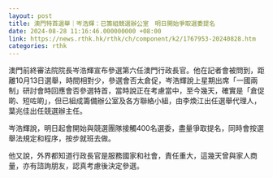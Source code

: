 ```yaml
---
layout: post
title: 澳門特首選舉｜岑浩輝：已籌組競選辦公室　明日開始爭取選委提名
date: 2024-08-28 11:16:46.000000000 +08:00
link: https://news.rthk.hk/rthk/ch/component/k2/1767953-20240828.htm
categories: rthk
---
```


澳門前終審法院院長岑浩輝宣布參選第六任澳門行政長官。他在記者會被問到，距離10月13日選舉，時間相對少，參選會否太倉促，岑浩輝說上星期出席「一國兩制」研討會時回應會否參選特首，當時說正在考慮當中，至今幾天，確實是「倉促啲、短咗啲」，但已組成籌備辦公室及各方聯絡小組，由李煥江出任選舉代理人，葉兆佳出任競選辦主任。

岑浩輝說，明日起會開始與競選團隊接觸400名選委，盡量爭取提名，同時會按選舉法規定和程序，按步就班去做。

他又說，外界都知道行政長官是服務國家和社會，責任重大，這幾天曾與家人商量，亦有諮詢朋友，認真考慮後決定參選。
